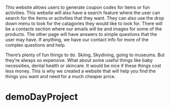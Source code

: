 This website allows users to generate coupon codes for items or fun activities. This website will also have a search feature where the user can search for the items or activities that they want. They can also use the drop down menu to look for the catagories they would like to look for. There will be a contacts section where our emails will be and images for some of the products. The other page will have answers to simple questions that the user may have. If anything, we have our contact info for more of the complex questions and help. 

There’s plenty of fun things to do. Skiing, Skydiving, going to museums. But they’re always so expensive. What about some useful things like baby necessities, dental health or skincare. It would be nice if these things cost less money. This is why we created a website that will help you find the things you want and need for a much cheaper price.


# demoDayProject